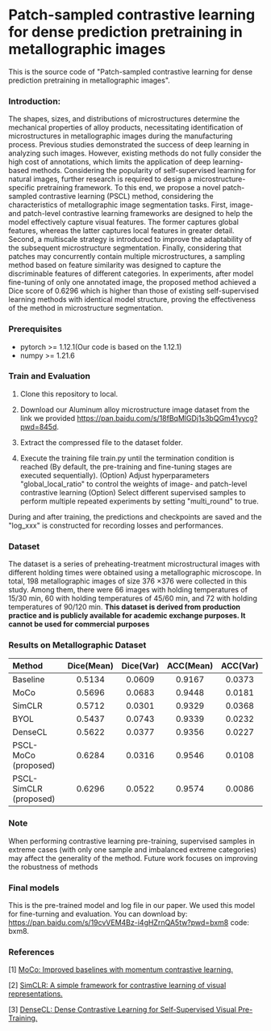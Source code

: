 # Patch-sampled contrastive learning for dense prediction pretraining in metallographic images
This is the source code of "Patch-sampled contrastive learning for dense prediction pretraining in metallographic images". 

### Introduction:

The shapes, sizes, and distributions of microstructures determine the mechanical properties of alloy products, necessitating identification of microstructures in metallographic images during the manufacturing process. Previous studies demonstrated the success of deep learning in analyzing such images. However, existing methods do not fully consider the high cost of annotations, which limits the application of deep learning-based methods. Considering the popularity of self-supervised learning for natural images, further research is required to design a microstructure-specific pretraining framework. To this end, we propose a novel patch-sampled contrastive learning (PSCL) method, considering the characteristics of metallographic image segmentation tasks. First, image- and patch-level contrastive learning frameworks are designed to help the model effectively capture visual features. The former captures global features, whereas the latter captures local features in greater detail. Second, a multiscale strategy is introduced to improve the adaptability of the subsequent microstructure segmentation. Finally, considering that patches may concurrently contain multiple microstructures, a sampling method based on feature similarity was designed to capture the discriminable features of different categories. In experiments, after model fine-tuning of only one annotated image, the proposed method achieved a Dice score of 0.6296 which is higher than those of existing self-supervised learning methods with identical model structure, proving the effectiveness of the method in microstructure segmentation.
### Prerequisites

- pytorch >= 1.12.1(Our code is based on the 1.12.1)
- numpy >= 1.21.6

### Train and Evaluation
1. Clone this repository to local.

2. Download our Aluminum alloy microstructure image dataset from the link we provided https://pan.baidu.com/s/18fBqMlGDj1s3bQGm41yycg?pwd=845d.

3. Extract the compressed file to the dataset folder.

4. Execute the training file train.py until the termination condition is reached (By default, the pre-training and fine-tuning stages are executed sequentially).
   (Option) Adjust hyperparameters "global_local_ratio" to control the weights of image- and patch-level contrastive learning
   (Option) Select different supervised samples to perform multiple repeated experiments by setting "multi_round" to true.

During and after training, the predictions and checkpoints are saved and the "log_xxx" is constructed for recording losses and performances.

### Dataset
The dataset is a series of preheating-treatment microstructural images with different holding times were obtained using a metallographic microscope. 
In total, 198 metallographic images of size 376 ×376 were collected in this study. 
Among them, there were 66 images with holding temperatures of 15/30 min, 60 with holding temperatures of 45/60 min, and 72 with holding temperatures of 90/120 min. 
**This dataset is derived from production practice and is publicly available for academic exchange purposes. It cannot be used for commercial purposes**

### Results on Metallographic Dataset
| Method                 | Dice(Mean) | Dice(Var) | ACC(Mean) | ACC(Var) | 
|:-----------------------|:----------:|:---------:|:---------:|:--------:| 
| Baseline               |   0.5134   |  0.0609   |  0.9167   |  0.0373  |
| MoCo                   |   0.5696   |  0.0683   |  0.9448   |  0.0181  | 
| SimCLR                 |   0.5712   |  0.0301   |  0.9329   |  0.0368  | 
| BYOL                   |   0.5437   |  0.0743   |  0.9339   |  0.0232  | 
| DenseCL                |   0.5622   |  0.0377   |  0.9356   |  0.0227  | 
| PSCL-MoCo (proposed)   |   0.6284   |  0.0316   |  0.9546   |  0.0108  | 
| PSCL-SimCLR (proposed) |   0.6296   |  0.0522   |  0.9574   |  0.0086  | 

### Note
When performing contrastive learning pre-training, 
supervised samples in extreme cases 
(with only one sample and imbalanced extreme categories) may affect the generality of the method. 
Future work focuses on improving the robustness of methods

### Final models
This is the pre-trained model and log file in our paper. We used this model for fine-turning and evaluation. You can download by:
https://pan.baidu.com/s/19cvVEM4Bz-i4gHZrnQA5tw?pwd=bxm8 code: bxm8.


### References
[1] <a href="https://github.com/facebookresearch/moco">MoCo: Improved baselines with momentum contrastive learning.</a>

[2] <a href="https://github.com/google-research/simclr">SimCLR: A simple framework for contrastive learning of visual representations.</a>

[3] <a href="https://github.com/WXinlong/DenseCL">DenseCL: Dense Contrastive Learning for Self-Supervised Visual Pre-Training.</a>

